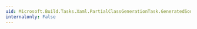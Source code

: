 ```yaml
---
uid: Microsoft.Build.Tasks.Xaml.PartialClassGenerationTask.GeneratedSourceExtension
internalonly: False
---
```

